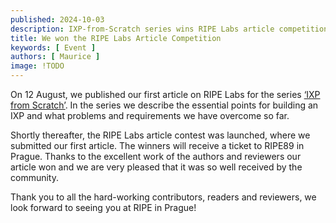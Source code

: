 ```yaml
---
published: 2024-10-03
description: IXP-from-Scratch series wins RIPE Labs article competition
title: We won the RIPE Labs Article Competition
keywords: [ Event ]
authors: [ Maurice ]
image: !TODO
---
```


On 12 August, we published our first article on RIPE Labs for the series 
[‘IXP from Scratch’](https://labs.ripe.net/author/liske/ixp-from-scratch-building-a-new-ix/). In the series
we describe the essential points for building an IXP and what problems and requirements we have overcome so far. 

Shortly thereafter, the RIPE Labs article contest was launched, where we submitted our first article. The winners 
will receive a ticket to RIPE89 in Prague. Thanks to the excellent work of the authors and reviewers our article
won and we are very pleased that it was so well received by the community.

Thank you to all the hard-working contributors, readers and reviewers, we look forward to seeing you at RIPE in Prague!
